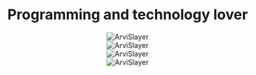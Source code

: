 <div align="center">
  <h1>Programming and technology lover </h1>  
  <img src="https://github-readme-stats.vercel.app/api?username=ArviSlayer&show_icons=true&locale=en&theme=dark&hide_border=true&cache_seconds=1800&icon_color=00ffff&text_color=61dafb&title_color=00ffff" alt="ArviSlayer" />
  <br>
  <img src="https://github-readme-streak-stats.herokuapp.com/?user=ArviSlayer&theme=dark&hide_border=true" alt="ArviSlayer" />
  <br>
  <img src="https://github-readme-stats.vercel.app/api/top-langs?username=ArviSlayer&hide=css&layout=compact&theme=dark&hide_border=true&cache_seconds=1800" alt="ArviSlayer" />
  <br>
  <img src="https://komarev.com/ghpvc/?username=ArviSlayer&label=Profile%20views&color=0e75b6&style=flat-square" alt="ArviSlayer" />
</div>
